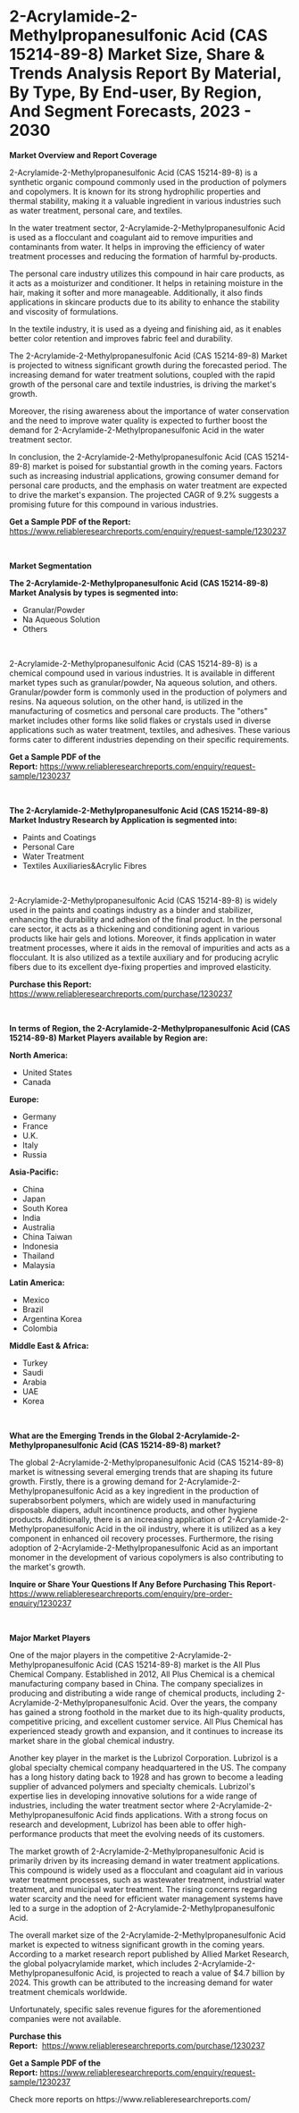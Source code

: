 <p><h1>2-Acrylamide-2-Methylpropanesulfonic Acid (CAS 15214-89-8) Market Size, Share & Trends Analysis Report By Material, By Type, By End-user, By Region, And Segment Forecasts, 2023 - 2030</h1></p><p><strong>Market Overview and Report Coverage</strong></p>
<p><p>2-Acrylamide-2-Methylpropanesulfonic Acid (CAS 15214-89-8) is a synthetic organic compound commonly used in the production of polymers and copolymers. It is known for its strong hydrophilic properties and thermal stability, making it a valuable ingredient in various industries such as water treatment, personal care, and textiles.</p><p>In the water treatment sector, 2-Acrylamide-2-Methylpropanesulfonic Acid is used as a flocculant and coagulant aid to remove impurities and contaminants from water. It helps in improving the efficiency of water treatment processes and reducing the formation of harmful by-products.</p><p>The personal care industry utilizes this compound in hair care products, as it acts as a moisturizer and conditioner. It helps in retaining moisture in the hair, making it softer and more manageable. Additionally, it also finds applications in skincare products due to its ability to enhance the stability and viscosity of formulations.</p><p>In the textile industry, it is used as a dyeing and finishing aid, as it enables better color retention and improves fabric feel and durability.</p><p>The 2-Acrylamide-2-Methylpropanesulfonic Acid (CAS 15214-89-8) Market is projected to witness significant growth during the forecasted period. The increasing demand for water treatment solutions, coupled with the rapid growth of the personal care and textile industries, is driving the market's growth.</p><p>Moreover, the rising awareness about the importance of water conservation and the need to improve water quality is expected to further boost the demand for 2-Acrylamide-2-Methylpropanesulfonic Acid in the water treatment sector.</p><p>In conclusion, the 2-Acrylamide-2-Methylpropanesulfonic Acid (CAS 15214-89-8) market is poised for substantial growth in the coming years. Factors such as increasing industrial applications, growing consumer demand for personal care products, and the emphasis on water treatment are expected to drive the market's expansion. The projected CAGR of 9.2% suggests a promising future for this compound in various industries.</p></p>
<p><strong>Get a Sample PDF of the Report:</strong> <a href="https://www.reliableresearchreports.com/enquiry/request-sample/1230237">https://www.reliableresearchreports.com/enquiry/request-sample/1230237</a></p>
<p>&nbsp;</p>
<p><strong>Market Segmentation</strong></p>
<p><strong>The 2-Acrylamide-2-Methylpropanesulfonic Acid (CAS 15214-89-8) Market Analysis by types is segmented into:</strong></p>
<p><ul><li>Granular/Powder</li><li>Na Aqueous Solution</li><li>Others</li></ul></p>
<p>&nbsp;</p>
<p><p>2-Acrylamide-2-Methylpropanesulfonic Acid (CAS 15214-89-8) is a chemical compound used in various industries. It is available in different market types such as granular/powder, Na aqueous solution, and others. Granular/powder form is commonly used in the production of polymers and resins. Na aqueous solution, on the other hand, is utilized in the manufacturing of cosmetics and personal care products. The "others" market includes other forms like solid flakes or crystals used in diverse applications such as water treatment, textiles, and adhesives. These various forms cater to different industries depending on their specific requirements.</p></p>
<p><strong>Get a Sample PDF of the Report:</strong>&nbsp;<a href="https://www.reliableresearchreports.com/enquiry/request-sample/1230237">https://www.reliableresearchreports.com/enquiry/request-sample/1230237</a></p>
<p>&nbsp;</p>
<p><strong>The 2-Acrylamide-2-Methylpropanesulfonic Acid (CAS 15214-89-8) Market Industry Research by Application is segmented into:</strong></p>
<p><ul><li>Paints and Coatings</li><li>Personal Care</li><li>Water Treatment</li><li>Textiles Auxiliaries&Acrylic Fibres</li></ul></p>
<p>&nbsp;</p>
<p><p>2-Acrylamide-2-Methylpropanesulfonic Acid (CAS 15214-89-8) is widely used in the paints and coatings industry as a binder and stabilizer, enhancing the durability and adhesion of the final product. In the personal care sector, it acts as a thickening and conditioning agent in various products like hair gels and lotions. Moreover, it finds application in water treatment processes, where it aids in the removal of impurities and acts as a flocculant. It is also utilized as a textile auxiliary and for producing acrylic fibers due to its excellent dye-fixing properties and improved elasticity.</p></p>
<p><strong>Purchase this Report:</strong>&nbsp; <a href="https://www.reliableresearchreports.com/purchase/1230237">https://www.reliableresearchreports.com/purchase/1230237</a></p>
<p>&nbsp;</p>
<p><strong>In terms of Region, the 2-Acrylamide-2-Methylpropanesulfonic Acid (CAS 15214-89-8) Market Players available by Region are:</strong></p>
<p>
    <p> <strong> North America: </strong>
        <ul>
            <li>United States</li>
            <li>Canada</li>
        </ul>
        </p> 
    <p> <strong> Europe: </strong>
        <ul>
            <li>Germany</li>
            <li>France</li>
            <li>U.K.</li>
            <li>Italy</li>
            <li>Russia</li>
        </ul>
        </p> 
    <p> <strong> Asia-Pacific: </strong>
        <ul>
            <li>China</li>
            <li>Japan</li>
            <li>South Korea</li>
            <li>India</li>
            <li>Australia</li>
            <li>China Taiwan</li>
            <li>Indonesia</li>
            <li>Thailand</li>
            <li>Malaysia</li>
        </ul>
        </p> 
    <p> <strong> Latin America: </strong>
        <ul>
            <li>Mexico</li>
            <li>Brazil</li>
            <li>Argentina Korea</li>
            <li>Colombia</li>
        </ul>
        </p> 
    <p> <strong> Middle East & Africa: </strong>
        <ul>
            <li>Turkey</li>
            <li>Saudi</li>
            <li>Arabia</li>
            <li>UAE</li>
            <li>Korea</li>
        </ul>
    </p>
    </p>
<p>&nbsp;</p>
<p><strong>What are the Emerging Trends in the Global 2-Acrylamide-2-Methylpropanesulfonic Acid (CAS 15214-89-8) market?</strong></p>
<p><p>The global 2-Acrylamide-2-Methylpropanesulfonic Acid (CAS 15214-89-8) market is witnessing several emerging trends that are shaping its future growth. Firstly, there is a growing demand for 2-Acrylamide-2-Methylpropanesulfonic Acid as a key ingredient in the production of superabsorbent polymers, which are widely used in manufacturing disposable diapers, adult incontinence products, and other hygiene products. Additionally, there is an increasing application of 2-Acrylamide-2-Methylpropanesulfonic Acid in the oil industry, where it is utilized as a key component in enhanced oil recovery processes. Furthermore, the rising adoption of 2-Acrylamide-2-Methylpropanesulfonic Acid as an important monomer in the development of various copolymers is also contributing to the market's growth.</p></p>
<p><strong>Inquire or Share Your Questions If Any Before Purchasing This Report</strong>- <a href="https://www.reliableresearchreports.com/enquiry/pre-order-enquiry/1230237">https://www.reliableresearchreports.com/enquiry/pre-order-enquiry/1230237</a></p>
<p>&nbsp;</p>
<p><strong>Major Market Players</strong></p>
<p><p>One of the major players in the competitive 2-Acrylamide-2-Methylpropanesulfonic Acid (CAS 15214-89-8) market is the All Plus Chemical Company. Established in 2012, All Plus Chemical is a chemical manufacturing company based in China. The company specializes in producing and distributing a wide range of chemical products, including 2-Acrylamide-2-Methylpropanesulfonic Acid. Over the years, the company has gained a strong foothold in the market due to its high-quality products, competitive pricing, and excellent customer service. All Plus Chemical has experienced steady growth and expansion, and it continues to increase its market share in the global chemical industry.</p><p>Another key player in the market is the Lubrizol Corporation. Lubrizol is a global specialty chemical company headquartered in the US. The company has a long history dating back to 1928 and has grown to become a leading supplier of advanced polymers and specialty chemicals. Lubrizol's expertise lies in developing innovative solutions for a wide range of industries, including the water treatment sector where 2-Acrylamide-2-Methylpropanesulfonic Acid finds applications. With a strong focus on research and development, Lubrizol has been able to offer high-performance products that meet the evolving needs of its customers.</p><p>The market growth of 2-Acrylamide-2-Methylpropanesulfonic Acid is primarily driven by its increasing demand in water treatment applications. This compound is widely used as a flocculant and coagulant aid in various water treatment processes, such as wastewater treatment, industrial water treatment, and municipal water treatment. The rising concerns regarding water scarcity and the need for efficient water management systems have led to a surge in the adoption of 2-Acrylamide-2-Methylpropanesulfonic Acid.</p><p>The overall market size of the 2-Acrylamide-2-Methylpropanesulfonic Acid market is expected to witness significant growth in the coming years. According to a market research report published by Allied Market Research, the global polyacrylamide market, which includes 2-Acrylamide-2-Methylpropanesulfonic Acid, is projected to reach a value of $4.7 billion by 2024. This growth can be attributed to the increasing demand for water treatment chemicals worldwide.</p><p>Unfortunately, specific sales revenue figures for the aforementioned companies were not available.</p></p>
<p><strong>Purchase this Report:</strong>&nbsp;&nbsp;<a href="https://www.reliableresearchreports.com/purchase/1230237">https://www.reliableresearchreports.com/purchase/1230237</a></p>
<p></p>
<p><strong>Get a Sample PDF of the Report:</strong>&nbsp;<a href="https://www.reliableresearchreports.com/enquiry/request-sample/1230237">https://www.reliableresearchreports.com/enquiry/request-sample/1230237</a></p>
<p>Check more reports on https://www.reliableresearchreports.com/</p>